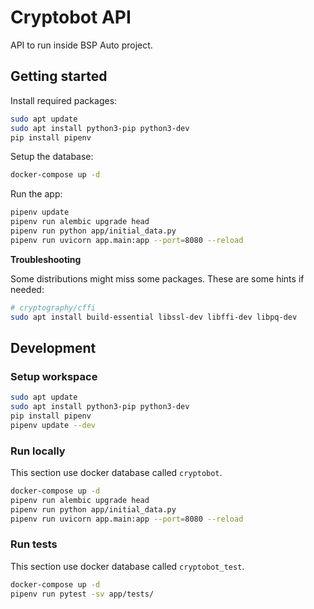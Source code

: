 # Cryptobot API

API to run inside BSP Auto project.


## Getting started
Install required packages:
```bash
sudo apt update
sudo apt install python3-pip python3-dev
pip install pipenv
```

Setup the database:
```bash
docker-compose up -d
```

Run the app:
```bash
pipenv update
pipenv run alembic upgrade head
pipenv run python app/initial_data.py
pipenv run uvicorn app.main:app --port=8080 --reload
```

**Troubleshooting**

Some distributions might miss some packages. These are some hints if needed:
```bash
# cryptography/cffi
sudo apt install build-essential libssl-dev libffi-dev libpq-dev
```


## Development

### Setup workspace
```bash
sudo apt update
sudo apt install python3-pip python3-dev
pip install pipenv
pipenv update --dev
```

### Run locally
This section use docker database called `cryptobot`.
```bash
docker-compose up -d
pipenv run alembic upgrade head
pipenv run python app/initial_data.py
pipenv run uvicorn app.main:app --port=8080 --reload
```

### Run tests
This section use docker database called `cryptobot_test`.
```bash
docker-compose up -d
pipenv run pytest -sv app/tests/
```
